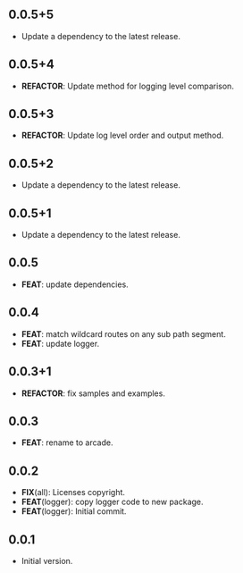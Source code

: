 ## 0.0.5+5

 - Update a dependency to the latest release.

## 0.0.5+4

 - **REFACTOR**: Update method for logging level comparison.

## 0.0.5+3

 - **REFACTOR**: Update log level order and output method.

## 0.0.5+2

 - Update a dependency to the latest release.

## 0.0.5+1

 - Update a dependency to the latest release.

## 0.0.5

 - **FEAT**: update dependencies.

## 0.0.4

 - **FEAT**: match wildcard routes on any sub path segment.
 - **FEAT**: update logger.

## 0.0.3+1

 - **REFACTOR**: fix samples and examples.

## 0.0.3

 - **FEAT**: rename to arcade.

## 0.0.2

 - **FIX**(all): Licenses copyright.
 - **FEAT**(logger): copy logger code to new package.
 - **FEAT**(logger): Initial commit.

## 0.0.1

- Initial version.
